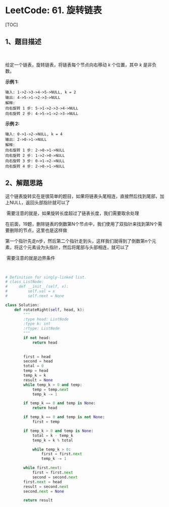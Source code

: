 # LeetCode: 61. 旋转链表

[TOC]

## 1、题目描述

​	



给定一个链表，旋转链表，将链表每个节点向右移动 *k* 个位置，其中 *k* 是非负数。

**示例 1:**

```
输入: 1->2->3->4->5->NULL, k = 2
输出: 4->5->1->2->3->NULL
解释:
向右旋转 1 步: 5->1->2->3->4->NULL
向右旋转 2 步: 4->5->1->2->3->NULL
```

**示例 2:**

```
输入: 0->1->2->NULL, k = 4
输出: 2->0->1->NULL
解释:
向右旋转 1 步: 2->0->1->NULL
向右旋转 2 步: 1->2->0->NULL
向右旋转 3 步: 0->1->2->NULL
向右旋转 4 步: 2->0->1->NULL
```



## 2、解题思路

​	这个链表旋转实在是很简单的题目，如果将链表头尾相连，直接然后找到尾部，加上NULL，返回头部指针就可以了

​	需要注意的就是，如果旋转长度超过了链表长度，我们需要取余处理



在前面，19题，删除链表的倒数第N个节点中，我们使用了双指针来找到第N个需要删除的节点，这里也是这样做

​	第一个指针先走n步，然后第二个指针走到头，这样我们就得到了倒数第n个元素，将这个元素设为头指针，然后将尾部与头部相连，就可以了

​	需要注意的就是边界条件

​	

```python
# Definition for singly-linked list.
# class ListNode:
#     def __init__(self, x):
#         self.val = x
#         self.next = None

class Solution:
    def rotateRight(self, head, k):
        """
        :type head: ListNode
        :type k: int
        :rtype: ListNode
        """
        if not head:
            return head
        
        
        first = head
        second = head
        total = 0
        temp = head
        temp_k = k
        result = None
        while temp_k > 0 and temp:
            temp = temp.next
            temp_k -= 1

        if temp_k == 0 and temp is None:
            return head

        if temp_k == 0 and temp is not None:
            first = temp

        if temp_k > 0 and temp is None:
            total = k - temp_k
            temp_k = k % total

            while temp_k > 0:
                first = first.next
                temp_k -= 1

        while first.next:
            first = first.next
            second = second.next
        first.next = head
        result = second.next
        second.next = None

        return result
```

